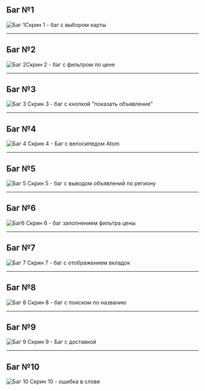 Баг №1
---
![Баг 1](image-2.png)Скрин 1 - баг с выбором карты

---
Баг №2
---
![Баг 2](image-3.png)Скрин 2 - баг с фильтром по цене

---

Баг №3 
---
![Баг 3](image-4.png) Скрин 3 - баг с кнопкой "показать объявление"

---

Баг №4
---
![Баг 4](image-5.png)
Скрин 4 - Баг с велосипедом Atom


---
Баг №5 
---

![Баг 5](image-6.png) 
Скрин 5 - баг с выводом объявлений по региону

---
Баг №6
---

![Баг6](image-7.png)
Скрин 6 - баг заполнением фильтра цены

---

Баг №7
---

![Баг 7](image-8.png)
Скрин 7 - баг с отображением вкладок

---

Баг №8
---
![Баг 8](image-9.png)
Скрин 8 - баг с поиском по названию

---
Баг №9
---

![Баг 9](image-10.png)
Скрин 9 - Баг с доставкой

---
Баг №10
---

![Баг 10](image-11.png)
Скрин 10 - ошибка в слове



